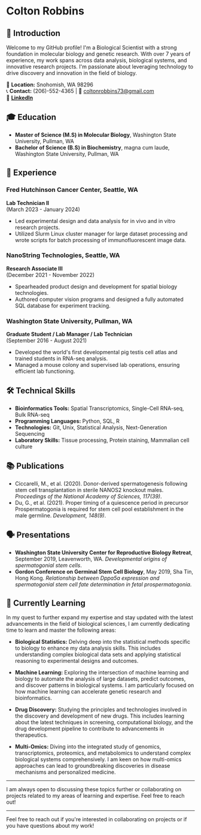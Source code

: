# Colton Robbins

## 👋 Introduction
Welcome to my GitHub profile! I'm a Biological Scientist with a strong foundation in molecular biology and genetic research. With over 7 years of experience, my work spans across data analysis, biological systems, and innovative research projects. I'm passionate about leveraging technology to drive discovery and innovation in the field of biology.

📍 **Location:** Snohomish, WA 98296  
📞 **Contact:** (206)-552-4365 | 📧 coltonrobbins73@gmail.com  
🔗 **[LinkedIn](linkedin.com/in/colton-robbins73)**

## 🎓 Education
- **Master of Science (M.S) in Molecular Biology**, Washington State University, Pullman, WA
- **Bachelor of Science (B.S) in Biochemistry**, magna cum laude, Washington State University, Pullman, WA

## 💼 Experience

### Fred Hutchinson Cancer Center, Seattle, WA
**Lab Technician II**  
(March 2023 - January 2024)
- Led experimental design and data analysis for in vivo and in vitro research projects.
- Utilized Slurm Linux cluster manager for large dataset processing and wrote scripts for batch processing of immunofluorescent image data.

### NanoString Technologies, Seattle, WA
**Research Associate III**  
(December 2021 - November 2022)
- Spearheaded product design and development for spatial biology technologies.
- Authored computer vision programs and designed a fully automated SQL database for experiment tracking.

### Washington State University, Pullman, WA
**Graduate Student / Lab Manager / Lab Technician**  
(September 2016 - August 2021)
- Developed the world's first developmental pig testis cell atlas and trained students in RNA-seq analysis.
- Managed a mouse colony and supervised lab operations, ensuring efficient lab functioning.

## 🛠 Technical Skills
- **Bioinformatics Tools:** Spatial Transcriptomics, Single-Cell RNA-seq, Bulk RNA-seq
- **Programming Languages:** Python, SQL, R
- **Technologies:** Git, Unix, Statistical Analysis, Next-Generation Sequencing
- **Laboratory Skills:** Tissue processing, Protein staining, Mammalian cell culture

## 📚 Publications
- Ciccarelli, M., et al. (2020). Donor-derived spermatogenesis following stem cell transplantation in sterile NANOS2 knockout males. *Proceedings of the National Academy of Sciences, 117(39)*.
- Du, G., et al. (2021). Proper timing of a quiescence period in precursor Prospermatogonia is required for stem cell pool establishment in the male germline. *Development, 148(9)*.

## 🗣 Presentations
- **Washington State University Center for Reproductive Biology Retreat**, September 2019, Leavenworth, WA. *Developmental origins of spermatogonial stem cells*.
- **Gordon Conference on Germinal Stem Cell Biology**, May 2019, Sha Tin, Hong Kong. *Relationship between Dppa5a expression and spermatogonial stem cell fate determination in fetal prospermatogonia*.

## 🌱 Currently Learning

In my quest to further expand my expertise and stay updated with the latest advancements in the field of biological sciences, I am currently dedicating time to learn and master the following areas:

- **Biological Statistics:** Delving deep into the statistical methods specific to biology to enhance my data analysis skills. This includes understanding complex biological data sets and applying statistical reasoning to experimental designs and outcomes.

- **Machine Learning:** Exploring the intersection of machine learning and biology to automate the analysis of large datasets, predict outcomes, and discover patterns in biological systems. I am particularly focused on how machine learning can accelerate genetic research and bioinformatics.

- **Drug Discovery:** Studying the principles and technologies involved in the discovery and development of new drugs. This includes learning about the latest techniques in screening, computational biology, and the drug development pipeline to contribute to advancements in therapeutics.

- **Multi-Omics:** Diving into the integrated study of genomics, transcriptomics, proteomics, and metabolomics to understand complex biological systems comprehensively. I am keen on how multi-omics approaches can lead to groundbreaking discoveries in disease mechanisms and personalized medicine.

---

I am always open to discussing these topics further or collaborating on projects related to my areas of learning and expertise. Feel free to reach out!


---

Feel free to reach out if you're interested in collaborating on projects or if you have questions about my work!

